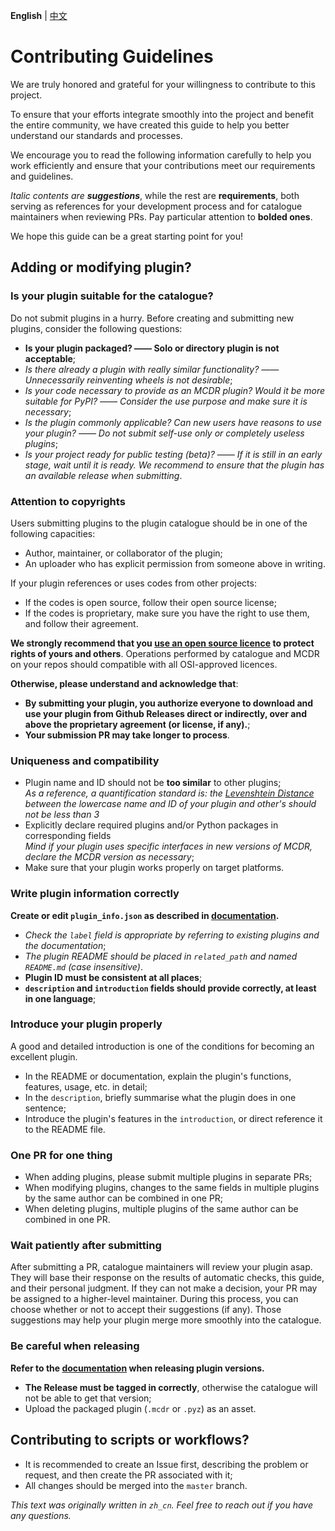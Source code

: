 **English** | [中文](CONTRIBUTING_cn.md)

# Contributing Guidelines

We are truly honored and grateful for your willingness to contribute to this project.

To ensure that your efforts integrate smoothly into the project and benefit the entire community, we have created this guide to help you better understand our standards and processes.

We encourage you to read the following information carefully to help you work efficiently and ensure that your contributions meet our requirements and guidelines.
 
_Italic contents are **suggestions**_, while the rest are **requirements**, both serving as references for your development process and for catalogue maintainers when reviewing PRs. Pay particular attention to **bolded ones**.

We hope this guide can be a great starting point for you!

## Adding or modifying plugin?

### Is your plugin suitable for the catalogue?

Do not submit plugins in a hurry. Before creating and submitting new plugins, consider the following questions:

- **Is your plugin packaged? —— Solo or directory plugin is not acceptable**;
- _Is there already a plugin with really similar functionality? —— Unnecessarily reinventing wheels is not desirable_;
- _Is your code necessary to provide as an MCDR plugin? Would it be more suitable for PyPI? —— Consider the use purpose and make sure it is necessary_;
- _Is the plugin commonly applicable? Can new users have reasons to use your plugin? —— Do not submit self-use only or completely useless plugins_;
- _Is your project ready for public testing (beta)? —— If it is still in an early stage, wait until it is ready. We recommend to ensure that the plugin has an available release when submitting_.

### Attention to copyrights

Users submitting plugins to the plugin catalogue should be in one of the following capacities:
- Author, maintainer, or collaborator of the plugin;
- An uploader who has explicit permission from someone above in writing.

If your plugin references or uses codes from other projects:
- If the codes is open source, follow their open source license;
- If the codes is proprietary, make sure you have the right to use them, and follow their agreement.

**We strongly recommend that you [use an open source licence](https://docs.github.com/en/communities/setting-up-your-project-for-healthy-contributions/adding-a-license-to-a-repository) to protect rights of yours and others**. Operations performed by catalogue and MCDR on your repos should compatible with all OSI-approved licences.

**Otherwise, please understand and acknowledge that**:
- **By submitting your plugin, you authorize everyone to download and use your plugin from Github Releases direct or indirectly, over and above the proprietary agreement (or license, if any).**;
- **Your submission PR may take longer to process**.

### Uniqueness and compatibility

- Plugin name and ID should not be **too similar** to other plugins;  
  _As a reference, a quantification standard is: the [Levenshtein Distance](https://en.wikipedia.org/wiki/Levenshtein_distance) between the lowercase name and ID of your plugin and other's should not be less than 3_
- Explicitly declare required plugins and/or Python packages in corresponding fields  
  _Mind if your plugin uses specific interfaces in new versions of MCDR, declare the MCDR version as necessary_;
- Make sure that your plugin works properly on target platforms.

### Write plugin information correctly

**Create or edit `plugin_info.json` as described in [documentation](https://docs.mcdreforged.com/en/latest/plugin_dev/plugin_catalogue.html).**

- _Check the `label` field is appropriate by referring to existing plugins and the documentation_;
- _The plugin README should be placed in `related_path` and named `README.md` (case insensitive)_.
- **Plugin ID must be consistent at all places**;
- **`description` and `introduction` fields should provide correctly, at least in one language**;

### Introduce your plugin properly

A good and detailed introduction is one of the conditions for becoming an excellent plugin.

- In the README or documentation, explain the plugin's functions, features, usage, etc. in detail;
- In the `description`, briefly summarise what the plugin does in one sentence;
- Introduce the plugin's features in the `introduction`, or direct reference it to the README file.

### One PR for one thing

- When adding plugins, please submit multiple plugins in separate PRs;
- When modifying plugins, changes to the same fields in multiple plugins by the same author can be combined in one PR;
- When deleting plugins, multiple plugins of the same author can be combined in one PR.

### Wait patiently after submitting

After submitting a PR, catalogue maintainers will review your plugin asap. They will base their response on the results of automatic checks, this guide, and their personal judgment. If they can not make a decision, your PR may be assigned to a higher-level maintainer. During this process, you can choose whether or not to accept their suggestions (if any). Those suggestions may help your plugin merge more smoothly into the catalogue.

### Be careful when releasing

**Refer to the [documentation](https://docs.mcdreforged.com/en/latest/plugin_dev/plugin_catalogue.html#release) when releasing plugin versions.**

- **The Release must be tagged in correctly**, otherwise the catalogue will not be able to get that version;
- Upload the packaged plugin (`.mcdr` or `.pyz`) as an asset.

## Contributing to scripts or workflows?

- It is recommended to create an Issue first, describing the problem or request, and then create the PR associated with it;
- All changes should be merged into the `master` branch.

_This text was originally written in `zh_cn`. Feel free to reach out if you have any questions._
